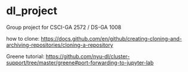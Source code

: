 # dl_project
Group project for CSCI-GA 2572 / DS-GA 1008


how to clone:
https://docs.github.com/en/github/creating-cloning-and-archiving-repositories/cloning-a-repository

Greene tutorial:
https://github.com/nyu-dl/cluster-support/tree/master/greene#port-forwarding-to-jupyter-lab
